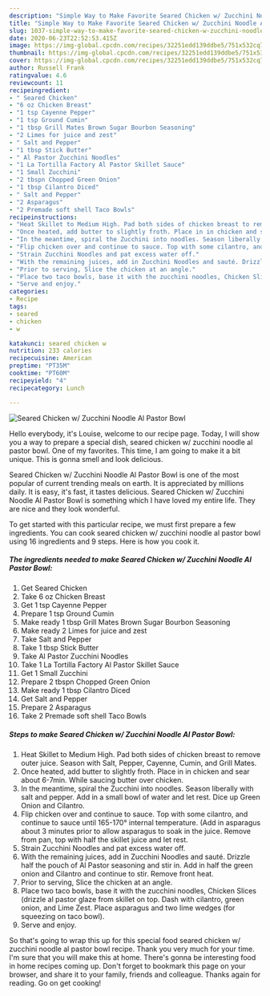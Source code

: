 ```yaml
---
description: "Simple Way to Make Favorite Seared Chicken w/ Zucchini Noodle Al Pastor Bowl"
title: "Simple Way to Make Favorite Seared Chicken w/ Zucchini Noodle Al Pastor Bowl"
slug: 1037-simple-way-to-make-favorite-seared-chicken-w-zucchini-noodle-al-pastor-bowl
date: 2020-06-23T22:52:53.415Z
image: https://img-global.cpcdn.com/recipes/32251edd139ddbe5/751x532cq70/seared-chicken-w-zucchini-noodle-al-pastor-bowl-recipe-main-photo.jpg
thumbnail: https://img-global.cpcdn.com/recipes/32251edd139ddbe5/751x532cq70/seared-chicken-w-zucchini-noodle-al-pastor-bowl-recipe-main-photo.jpg
cover: https://img-global.cpcdn.com/recipes/32251edd139ddbe5/751x532cq70/seared-chicken-w-zucchini-noodle-al-pastor-bowl-recipe-main-photo.jpg
author: Russell Frank
ratingvalue: 4.6
reviewcount: 11
recipeingredient:
- " Seared Chicken"
- "6 oz Chicken Breast"
- "1 tsp Cayenne Pepper"
- "1 tsp Ground Cumin"
- "1 tbsp Grill Mates Brown Sugar Bourbon Seasoning"
- "2 Limes for juice and zest"
- " Salt and Pepper"
- "1 tbsp Stick Butter"
- " Al Pastor Zucchini Noodles"
- "1 La Tortilla Factory Al Pastor Skillet Sauce"
- "1 Small Zucchini"
- "2 tbspn Chopped Green Onion"
- "1 tbsp Cilantro Diced"
- " Salt and Pepper"
- "2 Asparagus"
- "2 Premade soft shell Taco Bowls"
recipeinstructions:
- "Heat Skillet to Medium High. Pad both sides of chicken breast to remove outer juice. Season with Salt, Pepper, Cayenne, Cumin, and Grill Mates."
- "Once heated, add butter to slightly froth. Place in in chicken and sear about 6-7min. While saucing butter over chicken."
- "In the meantime, spiral the Zucchini into noodles. Season liberally with salt and pepper. Add in a small bowl of water and let rest. Dice up Green Onion and Cilantro."
- "Flip chicken over and continue to sauce. Top with some cilantro, and continue to sauce until 165-170° internal temperature. (Add in asparagus about 3 minutes prior to allow asparagus to soak in the juice. Remove from pan, top with half the skillet juice and let rest."
- "Strain Zucchini Noodles and pat excess water off."
- "With the remaining juices, add in Zucchini Noodles and sauté. Drizzle half the pouch of Al Pastor seasoning and stir in. Add in half the green onion and Cilantro and continue to stir. Remove front heat."
- "Prior to serving, Slice the chicken at an angle."
- "Place two taco bowls, base it with the zucchini noodles, Chicken Slices (drizzle al pastor glaze from skillet on top. Dash with cilantro, green onion, and Lime Zest. Place asparagus and two lime wedges (for squeezing on taco bowl)."
- "Serve and enjoy."
categories:
- Recipe
tags:
- seared
- chicken
- w

katakunci: seared chicken w 
nutrition: 233 calories
recipecuisine: American
preptime: "PT35M"
cooktime: "PT60M"
recipeyield: "4"
recipecategory: Lunch

---
```



![Seared Chicken w/ Zucchini Noodle Al Pastor Bowl](https://img-global.cpcdn.com/recipes/32251edd139ddbe5/751x532cq70/seared-chicken-w-zucchini-noodle-al-pastor-bowl-recipe-main-photo.jpg)

Hello everybody, it's Louise, welcome to our recipe page. Today, I will show you a way to prepare a special dish, seared chicken w/ zucchini noodle al pastor bowl. One of my favorites. This time, I am going to make it a bit unique. This is gonna smell and look delicious.

Seared Chicken w/ Zucchini Noodle Al Pastor Bowl is one of the most popular of current trending meals on earth. It is appreciated by millions daily. It is easy, it's fast, it tastes delicious. Seared Chicken w/ Zucchini Noodle Al Pastor Bowl is something which I have loved my entire life. They are nice and they look wonderful.




To get started with this particular recipe, we must first prepare a few ingredients. You can cook seared chicken w/ zucchini noodle al pastor bowl using 16 ingredients and 9 steps. Here is how you cook it.

<!--inarticleads1-->

##### The ingredients needed to make Seared Chicken w/ Zucchini Noodle Al Pastor Bowl:

1. Get  Seared Chicken
1. Take 6 oz Chicken Breast
1. Get 1 tsp Cayenne Pepper
1. Prepare 1 tsp Ground Cumin
1. Make ready 1 tbsp Grill Mates Brown Sugar Bourbon Seasoning
1. Make ready 2 Limes for juice and zest
1. Take  Salt and Pepper
1. Take 1 tbsp Stick Butter
1. Take  Al Pastor Zucchini Noodles
1. Take 1 La Tortilla Factory Al Pastor Skillet Sauce
1. Get 1 Small Zucchini
1. Prepare 2 tbspn Chopped Green Onion
1. Make ready 1 tbsp Cilantro Diced
1. Get  Salt and Pepper
1. Prepare 2 Asparagus
1. Take 2 Premade soft shell Taco Bowls




<!--inarticleads2-->

##### Steps to make Seared Chicken w/ Zucchini Noodle Al Pastor Bowl:

1. Heat Skillet to Medium High. Pad both sides of chicken breast to remove outer juice. Season with Salt, Pepper, Cayenne, Cumin, and Grill Mates.
1. Once heated, add butter to slightly froth. Place in in chicken and sear about 6-7min. While saucing butter over chicken.
1. In the meantime, spiral the Zucchini into noodles. Season liberally with salt and pepper. Add in a small bowl of water and let rest. Dice up Green Onion and Cilantro.
1. Flip chicken over and continue to sauce. Top with some cilantro, and continue to sauce until 165-170° internal temperature. (Add in asparagus about 3 minutes prior to allow asparagus to soak in the juice. Remove from pan, top with half the skillet juice and let rest.
1. Strain Zucchini Noodles and pat excess water off.
1. With the remaining juices, add in Zucchini Noodles and sauté. Drizzle half the pouch of Al Pastor seasoning and stir in. Add in half the green onion and Cilantro and continue to stir. Remove front heat.
1. Prior to serving, Slice the chicken at an angle.
1. Place two taco bowls, base it with the zucchini noodles, Chicken Slices (drizzle al pastor glaze from skillet on top. Dash with cilantro, green onion, and Lime Zest. Place asparagus and two lime wedges (for squeezing on taco bowl).
1. Serve and enjoy.




So that's going to wrap this up for this special food seared chicken w/ zucchini noodle al pastor bowl recipe. Thank you very much for your time. I'm sure that you will make this at home. There's gonna be interesting food in home recipes coming up. Don't forget to bookmark this page on your browser, and share it to your family, friends and colleague. Thanks again for reading. Go on get cooking!

